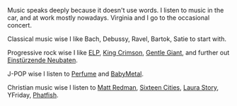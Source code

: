 Music speaks deeply because it doesn't use words. I listen to music in the
car, and at work mostly nowadays. Virginia and I go to the occasional concert.

Classical music wise I like Bach, Debussy, Ravel, Bartok, Satie to start with.

Progressive rock wise I like [ELP](http://www.emersonlakepalmer.com/),
[King Crimson](https://www.dgmlive.com/), [Gentle Giant](https://www.blazemonger.com/GG/Gentle_Giant_Home_Page),
and further out [Einst&uuml;rzende Neubaten](https://neubauten.org/).

J-POP wise I listen to [Perfume](http://www.perfume-web.jp/) and
[BabyMetal](https://www.babymetal.com/en/).

Christian music wise I listen to [Matt Redman](http://mattredman.com/),
[Sixteen Cities](https://www.revenantworship.com),
[Laura Story](https://laurastorymusic.com/),
YFriday, [Phatfish](http://www.phatfish.net/).
